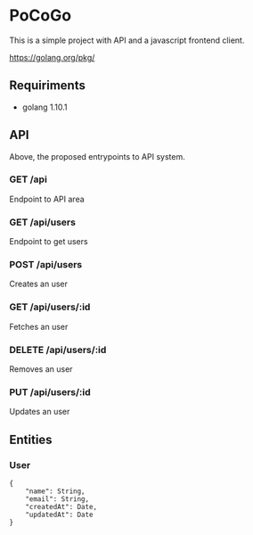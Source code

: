 # PoCoGo

This is a simple project with API and a javascript frontend client.

https://golang.org/pkg/

## Requiriments

- golang 1.10.1

## API

Above, the proposed entrypoints to API system.

### GET /api

Endpoint to API area

### GET /api/users

Endpoint to get users

### POST /api/users

Creates an user

### GET /api/users/:id

Fetches an user

### DELETE /api/users/:id

Removes an user

### PUT /api/users/:id

Updates an user

## Entities

### User

```
{
    "name": String,
    "email": String,
    "createdAt": Date,
    "updatedAt": Date
}
```

